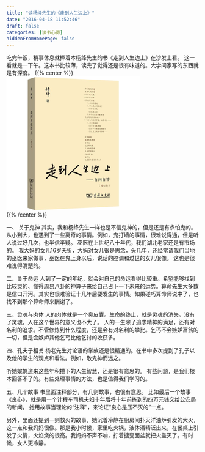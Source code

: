```yaml
---
title: "读杨绛先生的《走到人生边上》"
date: "2016-04-18 11:52:46"
draft: false
categories: [读书心得]
hiddenFromHomePage: false
---
```


吃完午饭，稍事休息就捧着本杨绛先生的书《走到人生边上》在沙发上看。 这一看就是一下午。这本书比较薄，读完了觉得还是很有味道的。大学问家写的东西就是有深度。
{{% center %}}  
![走到人生边上](/images/读书心得/走到人生边上-a.png)  
{{% /center %}}  

一、 关于鬼神
其实，我和杨绛先生一样也是不信鬼神的，但是还是有点怕鬼的。从小到大，也遇到了一些离奇的事情。例如，鬼打墙的事情，很难说得通，但是听人说过好几次，也半信半疑。 巫医在上世纪八十年代，我们湖北老家还是有市场的。 我大妈的女儿16岁夭折，大妈对女儿很是思念，头几年，还经常请我们当地的巫医来家做事，巫医在鬼上身以后，说话的腔调和过世的女儿很像。 这也是很难说得清楚的。

二、关于命运
人到了一定的年纪，就会对自己的命运看得比较重。希望能够找到比较灵的、懂得周易八卦的神算子来给自己占卜一下未来的运势。算命先生大多数是信口开河。其实也很难验证十几年后要发生的事情。如果碰巧算命师说中了，也找不到那个算命师来酬谢了。

三、灵魂与肉体
人的肉体就是一个臭皮囊。生命的终止，就是灵魂的消失。没有了灵魂，人在这个世界的意义也不大了。 人的一生除了追求精神的满足，还有对名利的追求。不管修炼到什么程度，还是会有对名利的攀比。乞丐不会嫉妒富翁的一切，但是会嫉妒其他乞丐比他乞讨的收获多。

四、孔夫子相关
杨老先生对论语的掌故还是很精通的。在书中多次提到了孔子以及他的学生的观点和看法。例如，敬鬼神而远之。 

听她娓娓道来这些年积攒下的人生智慧，还是很有意思的。 有些问题，是我们根本回答不了的。有些处理事情的方法，也是值得我们学习的。

五、几个故事
书里面注释部分，有几则故事，也很有意思。 比如最后一个故事《良心》，就是用一个计程车司机夫妇十年后将十年前拣到的四万元钱交给公安局的新闻， 她用故事当理论的“注释”，来论证“良心是压不灭的”一点。

另外，里面还提到一则救火的故事，她沉着冷静在厨房间扑灭洋油炉引发的大火，这一点和我妈妈很像。那是我小时候，家里吃火锅，液体酒精泛出来，在餐桌上引发了火情，火焰烧的很高。我妈妈不声不响，拧着搪瓷面盆就把火盖灭了。有时候，女人更冷静。

